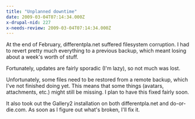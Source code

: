 ```yaml
---
title: "Unplanned downtime"
date: 2009-03-04T07:14:34.000Z
x-drupal-nid: 227
x-needs-review: 2009-03-04T07:14:34.000Z
---
```

At the end of February, differentpla.net suffered filesystem corruption. I had to revert pretty much everything to a previous backup, which meant losing about a week's worth of stuff.

Fortunately, updates are fairly sporadic (I'm lazy), so not much was lost.

Unfortunately, some files need to be restored from a remote backup, which I've not finished doing yet. This means that some things (avatars, attachments, etc.) might still be missing. I plan to have this fixed fairly soon.

It also took out the Gallery2 installation on both differentpla.net and do-or-die.com. As soon as I figure out what's broken, I'll fix it.